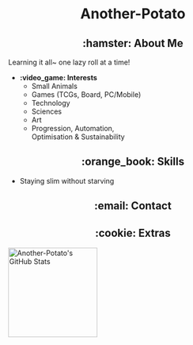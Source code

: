 <h1 align="center">Another-Potato</h1>

<h2 align="center">:hamster: About Me</h2>
Learning it all~ one lazy roll at a time!
<ul>
    <li>
        <b>:video_game: Interests</b><br />
        <ul>
            <li>Small Animals</li>
            <li>Games (TCGs, Board, PC/Mobile)</li>
            <li>Technology</li>
            <li>Sciences</li>
            <li>Art</li>
            <li>
                Progression, Automation,<br>
                Optimisation & Sustainability
            </li>
        </ul>
</ul>

<h2 align="center">:orange_book: Skills</h2>

<ul>
    <li>Staying slim without starving</li>
</ul>

<h2 align="center">:email: Contact</h2>
<h2 align="center">:cookie: Extras</h2>
<img height="180em" src="https://github-readme-stats.vercel.app/api?username=Another-Potato&show_icons=true&&count_private=true&include_all_commits=true&bg_color=F6F8FA" alt="Another-Potato's GitHub Stats" />

<!---
Another-Potato is a ✨ special ✨ repository because its `README.md` appears on your GitHub profile.
--->
